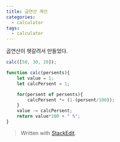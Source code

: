 ```yaml
---
title: 곱연산 계산
categories: 
  - calculator
tags: 
  - calculator
---
```

곱연산이 헷갈려서 만들었다.

```javascript
calc([50, 30, 20]);

function calc(persents){
	let value = 1;
	let calcPersent = 1;

	for(persent of persents){
		calcPersent *= (1-(persent/100));
	}
	value -= calcPersent;
	return value*100 + " %";
}
```


> Written with [StackEdit](https://stackedit.io/).
<!--stackedit_data:
eyJoaXN0b3J5IjpbLTEyNjgxMTM0OTddfQ==
-->